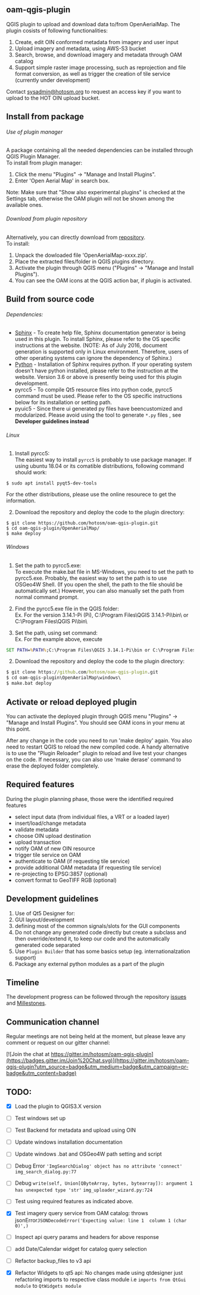 ## oam-qgis-plugin

QGIS plugin to upload and download data to/from OpenAerialMap. The plugin cosists of following functionalities:  
1) Create, edit OIN conformed metadata from imagery and user input  
2) Upload imagery and metadata, using AWS-S3 bucket  
3) Search, browse, and download imagery and metadata through OAM catalog  
4) Support simple raster image processing, such as reprojection and file format conversion, as well as trigger the creation of tile service (currently under development)

Contact sysadmin@hotosm.org to request an access key if you want to upload to the HOT OIN upload bucket.

## Install from package

###### Use of plugin manager
A package containing all the needed dependencies can be installed through QGIS Plugin Manager.  
To install from plugin manager:  
1. Click the menu "Plugins" -> "Manage and Install Plugins".  
2. Enter 'Open Aerial Map' in search box.  

Note: Make sure that "Show also experimental plugins" is checked at the Settings tab, otherwise the OAM plugin will not be shown among the available ones.

###### Download from plugin repository
Alternatively, you can directly download from  [repository](https://plugins.qgis.org/plugins/OpenAerialMap/).  
To install:  
1. Unpack the dowloaded file 'OpenAerialMap-xxxx.zip'.  
2. Place the extracted files/folder in QGIS plugins directory.  
3. Activate the plugin through QGIS menu ("Plugins" -> "Manage and Install Plugins").  
4. You can see the OAM icons at the QGIS action bar, if plugin is activated.

## Build from source code

###### Dependencies:
* [Sphinx](http://www.sphinx-doc.org/en/stable/install.html) - To create help file, Sphinx documentation generator is being used in this plugin. To install Sphinx, please refer to the OS specific instructions at the website. (NOTE: As of July 2016, document generation is supported only in Linux environment. Therefore, users of other operating systems can ignore the dependency of Sphinx.)
* [Python](https://www.python.org/) - Installation of Sphinx requires python. If your operating system doesn't have python installed, please refer to the instruction at the website. Version 3.6 or above is presently being used for this plugin development.
* pyrcc5 - To compile Qt5 resource files into python code, pyrcc5 command must be used. Please refer to the OS specific instructions below for its installation or setting path.
* pyuic5 - Since there ui generated py files have beencustomized and modularized. Please avoid using the tool to generate `*.py` files ,  see **Developer guidelines instead**

###### Linux
1. Install pyrcc5:  
The easiest way to install `pyrcc5` is probably to use package manager.
If using ubuntu 18.04 or its comatible distributions, following command should work:  
```shell
$ sudo apt install pyqt5-dev-tools
```
For the other distributions, please use the online resourece to get the information.

2. Download the repository and deploy the code to the plugin directory:  
```shell
$ git clone https://github.com/hotosm/oam-qgis-plugin.git  
$ cd oam-qgis-plugin/OpenAerialMap/  
$ make deploy
```

###### Windows
1. Set the path to pyrcc5.exe:  
To execute the make.bat file in MS-Windows, you need to set the path to pyrcc5.exe. Probably, the easiest way to set 
   the path is to use OSGeo4W Shell. (If you open the shell, the path to the file should be automatically set.) However, you can also manually set the path from normal command prompt.

  1. Find the pyrcc5.exe file in the QGIS folder:  
  Ex. For the version 3.14.1-Pi (Pi), C:\Program Files\QGIS 3.14.1-Pi\bin\ or C:\Program Files\QGIS Pi\bin\

  2. Set the path, using set command:  
  Ex. For the example above, execute 
```cmd 
SET PATH=%PATH%;C:\Program Files\QGIS 3.14.1-Pi\bin or C:\Program Files\QGIS Pi\bin
```

2. Download the repository and deploy the code to the plugin directory:  
```cmd
$ git clone https://github.com/hotosm/oam-qgis-plugin.git  
$ cd oam-qgis-plugin\OpenAerialMap\windows\  
$ make.bat deploy
```

## Activate or reload deployed plugin

You can activate the deployed plugin through QGIS menu "Plugins" -> "Manage and Install Plugins". You should see OAM icons in your menu at this point.

After any change in the code you need to run 'make deploy' again. You also need to restart QGIS to reload the new compiled code. A handy alternative is to use the "Plugin Reloader" plugin to reload and live test your changes on the code. If necessary, you can also use 'make derase' command to erase the deployed folder completely.

## Required features

During the plugin planning phase, those were the identified required features

* select input data (from individual files, a VRT or a loaded layer)
* insert/load/change metadata
* validate metadata
* choose OIN upload destination
* upload transaction
* notify OAM of new OIN resource
* trigger tile service on OAM
* authenticate to OAM (if requesting tile service)
* provide additional OAM metadata (if requesting tile service)
* re-projecting to EPSG:3857 (optional)
* convert format to GeoTIFF RGB (optional)

## Development guidelines

1. Use of Qt5 Designer for:
  1. GUI layout/development
  2. defining most of the common signals/slots for the GUI components
2. Do not change any generated code directly but create a subclass and then
override/extend it, to keep our code and the automatically generated code
separated
3. Use `Plugin Builder` that has some basics setup (eg. internationalzation support)
4. Package any external python modules as a part of the plugin

## Timeline

The development progress can be followed through the repository [issues](https://github.com/hotosm/oam-qgis-plugin/issues) and [Millestones](https://github.com/hotosm/oam-qgis-plugin/milestones).

## Communication channel

Regular meetings are not being held at the moment, but please leave any comment or request on our gitter channel:

[![Join the chat at https://gitter.im/hotosm/oam-qgis-plugin](https://badges.gitter.im/Join%20Chat.svg)](https://gitter.im/hotosm/oam-qgis-plugin?utm_source=badge&utm_medium=badge&utm_campaign=pr-badge&utm_content=badge)

## TODO:
- [x] Load the plugin to QGIS3.X version
- [ ] Test windows set up
- [ ] Test Backend for metadata and upload using OIN
- [ ] Update windows installation documentation
- [ ] Update windows .bat and OSGeo4W path setting and script
- [ ] Debug Error `'ImgSearchDialog' object has no attribute 'connect'` `img_search_dialog.py:77`
- [ ] Debug `write(self, Union[QByteArray, bytes, bytearray]): argument 1 has unexpected type 'str'` 
  `img_uploader_wizard.py:724`
  
- [ ] Test using required features as indicated above.
- [x] Test imagery query service from OAM catalog: throws jsonError`JSONDecodeError('Expecting value: line 1  column 1 (char 0)',)`
  
- [ ] Inspect api query params and headers for above response
- [ ] add Date/Calendar widget for catalog query selection
- [ ] Refactor backup_files to v3 api
- [x] Refactor Widgets to qt5 api: No changes made using qtdesigner just refactoring imports to respective class 
  module i.e `imports from QtGui module` to `QtWidgets module`

